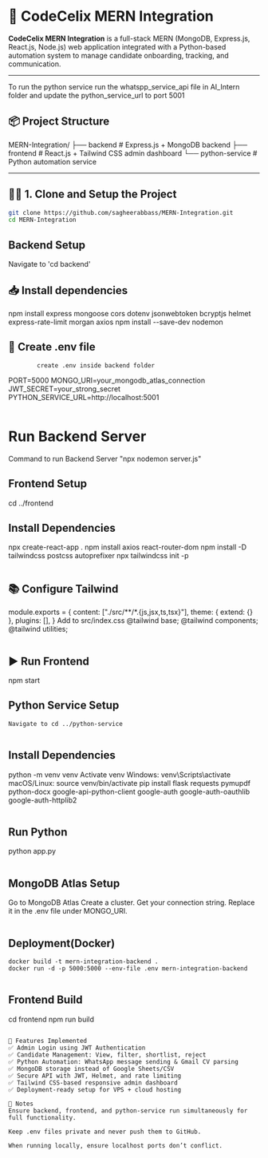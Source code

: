 # 🧰 CodeCelix MERN Integration

**CodeCelix MERN Integration** is a full-stack MERN (MongoDB, Express.js, React.js, Node.js) web application integrated with a Python-based automation system to manage candidate onboarding, tracking, and communication.

---

To run the python service run the whatspp_service_api file in AI_Intern folder
and update the python_service_url to port 5001


## 📦 Project Structure

MERN-Integration/
├── backend           # Express.js + MongoDB backend
├── frontend          # React.js + Tailwind CSS admin dashboard
└── python-service    # Python automation service

---

## 🧑‍💻 1. Clone and Setup the Project

```bash
git clone https://github.com/sagheerabbass/MERN-Integration.git
cd MERN-Integration
```
## Backend Setup
Navigate to 'cd backend'


## 📥 Install dependencies
npm install express mongoose cors dotenv jsonwebtoken bcryptjs helmet express-rate-limit morgan axios
npm install --save-dev nodemon

## 🔐 Create .env file
            create .env inside backend folder
PORT=5000
MONGO_URI=your_mongodb_atlas_connection
JWT_SECRET=your_strong_secret
PYTHON_SERVICE_URL=http://localhost:5001
```
```
# Run Backend Server
Command to run Backend Server "npx nodemon server.js"

## Frontend Setup
   cd ../frontend

## Install Dependencies
npx create-react-app .
npm install axios react-router-dom
npm install -D tailwindcss postcss autoprefixer
npx tailwindcss init -p
```
```
## 📚 Configure Tailwind
module.exports = {
  content: ["./src/**/*.{js,jsx,ts,tsx}"],
  theme: { extend: {} },
  plugins: [],
}
Add to src/index.css
@tailwind base;
@tailwind components;
@tailwind utilities;
```
```
## ▶️ Run Frontend
npm start

## Python Service Setup
    Navigate to cd ../python-service
```
```
## Install Dependencies
python -m venv venv
Activate venv
Windows:
venv\Scripts\activate
macOS/Linux:
source venv/bin/activate
pip install flask requests pymupdf python-docx google-api-python-client google-auth google-auth-oauthlib google-auth-httplib2
```
```
## Run Python
   python app.py

```
```
## MongoDB Atlas Setup
Go to MongoDB Atlas
Create a cluster.
Get your connection string.
Replace it in the .env file under MONGO_URI.

```
```
## Deployment(Docker)
    docker build -t mern-integration-backend .
    docker run -d -p 5000:5000 --env-file .env mern-integration-backend
```
```
## Frontend Build
cd frontend 
npm run build
```

🌟 Features Implemented
✅ Admin Login using JWT Authentication
✅ Candidate Management: View, filter, shortlist, reject
✅ Python Automation: WhatsApp message sending & Gmail CV parsing
✅ MongoDB storage instead of Google Sheets/CSV
✅ Secure API with JWT, Helmet, and rate limiting
✅ Tailwind CSS-based responsive admin dashboard
✅ Deployment-ready setup for VPS + cloud hosting

📌 Notes
Ensure backend, frontend, and python-service run simultaneously for full functionality.

Keep .env files private and never push them to GitHub.

When running locally, ensure localhost ports don’t conflict.




